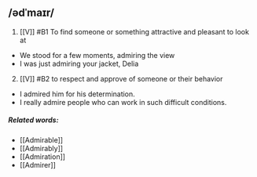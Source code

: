 ## /ədˈmaɪr/  
 1. [[V]]
 #B1
To find someone or something attractive and pleasant to look at

- We stood for a few moments, admiring the view
- I was just admiring your jacket, Delia

2. [[V]]
#B2
to respect and approve of someone or their behavior

- I admired him for his determination.
- I really admire people who can work in such difficult conditions.

##### Related words:
- [[Admirable]]
- [[Admirably]]
- [[Admiration]]
- [[Admirer]]
